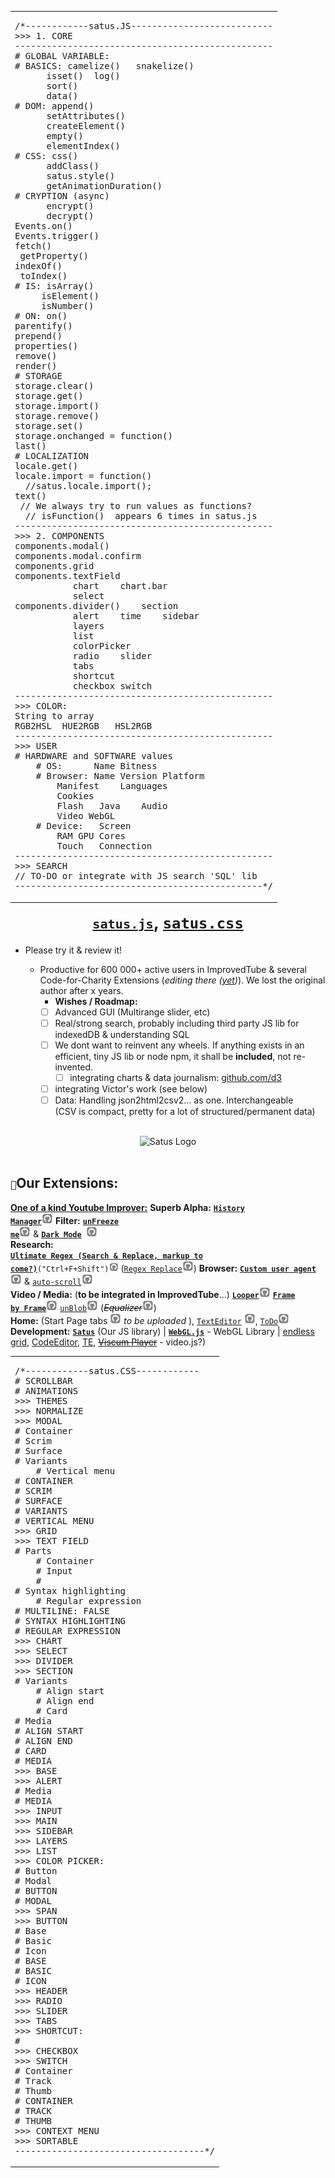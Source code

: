 <table align="right"><tr></tr> <td><pre>
/*------------satus.JS---------------------------
>>> 1. CORE
-------------------------------------------------
# GLOBAL VARIABLE:
# BASICS: camelize()   snakelize() 
	  isset()  log()
	  sort()
	  data()    	 
# DOM: append()  
	  setAttributes() 
	  createElement()  
	  empty()
	  elementIndex()  
# CSS: css()
	  addClass() 
	  satus.style()
	  getAnimationDuration()	  
# CRYPTION (async)  
	  encrypt() 
	  decrypt() 	
Events.on()
Events.trigger()
fetch() 
 getProperty()
indexOf()    
 toIndex()
# IS: isArray()
	 isElement()
	 isNumber()
# ON: on()
parentify()
prepend()
properties()
remove()
render()
# STORAGE
storage.clear()
storage.get()
storage.import()
storage.remove()
storage.set()
storage.onchanged = function()
last()
# LOCALIZATION
locale.get()
locale.import = function() 
  //satus.locale.import();
text()
 // We always try to run values as functions? 
  // isFunction()  appears 6 times in satus.js
-------------------------------------------------
>>> 2. COMPONENTS
components.modal()
components.modal.confirm
components.grid
components.textField
		   chart	chart.bar  
		   select
components.divider()	section 
		   alert	time	sidebar 
		   layers
		   list
		   colorPicker
		   radio	slider
		   tabs
		   shortcut
		   checkbox	switch
-------------------------------------------------
>>> COLOR:
String to array
RGB2HSL  HUE2RGB   HSL2RGB
-------------------------------------------------
>>> USER
# HARDWARE and SOFTWARE values
	# OS:      Name	Bitness
	# Browser: Name	Version	Platform
		Manifest	Languages
		Cookies
		Flash	Java	Audio
		Video WebGL
	# Device:   Screen
		RAM	GPU	Cores
		Touch	Connection
-------------------------------------------------
>>> SEARCH
// TO-DO or integrate with JS search 'SQL' lib
-----------------------------------------------*/
</pre> </td></table>

<h1 align=center> <code><code><a href="https://github.com/code-for-charity/ImprovedTube-for-YouTube/blob/master/js%26css/satus.js">satus.js</a></code></code>, <code><a href="https://github.com/code-for-charity/ImprovedTube-for-YouTube/blob/master/js%26css/satus.css">satus.css</a></code></h1>
	
 - Please try it & review it!

   -  Productive for 600 000+ active users in ImprovedTube & several Code-for-Charity Extensions (_editing there ([yet](https://stackoverflow.com/questions/4611512/is-there-a-way-to-make-git-pull-automatically-update-submodules))_).  We lost the original author after x years.
      - **Wishes / Roadmap:** 
       - [ ] Advanced GUI (Multirange slider, etc)  
       - [ ] Real/strong search, probably including third party JS lib for indexedDB & understanding SQL 
       - [ ] We dont want to reinvent any wheels. If anything exists in an efficient, tiny JS lib or node npm, it shall be **included**, not re-invented.
          - [ ] integrating charts & data journalism: [github.com/d3](https://github.com/d3/d3 )
 	  - [ ] integrating Victor's work (see below)
       - [ ] Data: Handling json2html2csv2... as one. Interchangeable <br> (CSV is compact, pretty for a lot of structured/permanent data)

<div align="center">
 <br> <img height="100px" alt="Satus Logo" src="https://user-images.githubusercontent.com/25022245/198879210-090216d0-c02e-49b7-9c8d-bd648fa8b39b.png"></div><br>

<h2> <code><code>🎁</code></code>Our Extensions: </h2>

**[One of a kind Youtube Improver:](https://github.com/code-charity/youtube)**
**Superb Alpha:** [**<code>History Manager</code>**](https://chrome.google.com/webstore/detail/unblob-alpha/odognhgojidbcgconbcipmgffjcmfaoj)<a href="https://github.com/code-for-charity/history-manager"><img src="github.png" height="18px"></a>  **Filter:** <code>[**unFreeze me**](https://chrome.google.com/webstore/detail/ctrl-f-freedom-%20-right-cl/ijngdimmjkngoglcjaheoadciaalbafl " - Unlock your Right-Click, Ctrl+F, Selection anywhere!")</code>[<img src="github.png" height="18px">](https://github.com/code-for-charity/unlock-keyboard-and-mouse)  & <code>[**Dark Mode**](https://chrome.google.com/webstore/detail/dark-mode/declgfomkjdohhjbcfemjklfebflhefl " - Universal dark-mode!") </code>[<img src="github.png" height="18px">](https://github.com/code-for-charity/dark-mode)  
<b> Research:</b> [<code><b> Ultimate Regex (Search & Replace, markup to come?)</b>](https://chrome.google.com/webstore/detail/regex-search/pmihaiejckejbpjdnildimfkpcpnohlo)("Ctrl+F+Shift")</code>[<img src="github.png" height="15px">](https://github.com/code-for-charity/regex) ([`Regex Replace`](https://chrome.google.com/webstore/detail/regex-replace/ihcaaefaoebbcklmolaflgllidfamfgm)<a href="https://github.com/code-for-charity/ultimate-REGEX-extension/issues/3" title="No Repo. We can upload it from Webstore (partly merged"><img src="github.png" height="18px"></a>) **Browser:** [**`Custom user agent`**](https://chrome.google.com/webstore/detail/custom-user-agent/ncgbkkljbaojkhljombpjejedphfhdjj)[<img src="github.png" height="18px">](https://github.com/code-for-charity/user-agent) &  [`auto-scroll`](https://chrome.google.com/webstore/detail/auto-scroll/kpfalbhnppkbokafignonoppegdndlch "(missing in Linux)")<a href="https://github.com/code-for-charity/auto-scroll"><img src="github.png" height="18px"></a>
<br>**Video / Media:** (**to be integrated in ImprovedTube**...) <code>[**Looper**](https://chrome.google.com/webstore/detail/looper/hlnfnoahfgnjnbkdckfnolacbmoknlmi)</code>[<img src="github.png" height="18px">](https://github.com/code-for-charity/looper) <code>[**Frame by Frame**](https://chrome.google.com/webstore/detail/frame-by-frame/cclnaabdfgnehogonpeddbgejclcjneh)</code>[<img src="github.png" height="18px">](https://github.com/code-for-charity/frame-by-frame) [`unBlob`](https://chrome.google.com/webstore/detail/unblob-alpha/odognhgojidbcgconbcipmgffjcmfaoj)[<img src="github.png" height="18px">](https://github.com/code-for-charity/unblob "please fix/adopt me!") (<i><del>Equalizer[<img src="github.png" height="18px">](https://github.com/code-for-charity/equalizer)</del></i>)
<br><b>Home:</b> (Start Page tabs <a href="https://github.com/code-for-charity/start-page"><img src="github.png" height="18px"></a> <i> to be uploaded </i>), [`TextEditor`](https://chrome.google.com/webstore/detail/text-editor/bnbgafdjiinlgnjaedmfaablklnafpka) [<img src="github.png" height="18px">](https://github.com/code-for-charity/Editor), [`ToDo`](https://chrome.google.com/webstore/detail/to-do/mniboiicchcpkffcdlaocnkfpbdihgii)[<img src="github.png" height="18px">](https://github.com/code-for-charity/todo)  
  **Development:**  [**`Satus`**](https://github.com/code-for-charity/satus) (Our JS library) |  [**`WebGL.js`**](https://github.com/code-for-charity/webgl.js) - WebGL Library | [endless grid](https://github.com/code-for-charity/pluviam), [CodeEditor](https://github.com/code-for-charity/code-editor), [TE](https://github.com/code-for-charity/theme-engine), <del> [Viscum Player](https://github.com/code-for-charity/viscum-player)</del> - video.js?)  <br>
	

<table><tr></tr> <td><pre>/*------------satus.CSS------------
# SCROLLBAR
# ANIMATIONS
>>> THEMES
>>> NORMALIZE
>>> MODAL
# Container
# Scrim
# Surface
# Variants
	# Vertical menu
# CONTAINER
# SCRIM
# SURFACE
# VARIANTS
# VERTICAL MENU
>>> GRID
>>> TEXT FIELD
# Parts
    # Container
    # Input
    # 
# Syntax highlighting
    # Regular expression
# MULTILINE: FALSE
# SYNTAX HIGHLIGHTING
# REGULAR EXPRESSION
>>> CHART
>>> SELECT
>>> DIVIDER
>>> SECTION
# Variants
	# Align start
	# Align end
	# Card
# Media
# ALIGN START
# ALIGN END
# CARD
# MEDIA
>>> BASE
>>> ALERT
# Media
# MEDIA
>>> INPUT
>>> MAIN
>>> SIDEBAR
>>> LAYERS
>>> LIST
>>> COLOR PICKER:
# Button
# Modal
# BUTTON
# MODAL
>>> SPAN
>>> BUTTON
# Base
# Basic
# Icon
# BASE
# BASIC
# ICON
>>> HEADER
>>> RADIO
>>> SLIDER
>>> TABS
>>> SHORTCUT:
# 
>>> CHECKBOX
>>> SWITCH
# Container
# Track
# Thumb
# CONTAINER
# TRACK
# THUMB
>>> CONTEXT MENU
>>> SORTABLE
------------------------------------*/</pre> </td></table>
